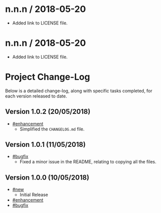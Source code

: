 
n.n.n / 2018-05-20
==================

  * Added link to LICENSE file.

n.n.n / 2018-05-20
==================

  * Added link to LICENSE file.
# Project Change-Log

Below is a detailed change-log, along with specific tasks completed, for each
version released to date.

## Version 1.0.2 (20/05/2018)

- [#enhancement](#enhancement)
    + Simplified the `CHANGELOG.md` file.

## Version 1.0.1 (11/05/2018)

- [#bugfix](#bugfix)
    + Fixed a minor issue in the README, relating to copying all the files.

## Version 1.0.0 (10/05/2018)

- [#new](#new)
    + Initial Release
- [#enhancement](#enhancement)
- [#bugfix](#bugfix)
